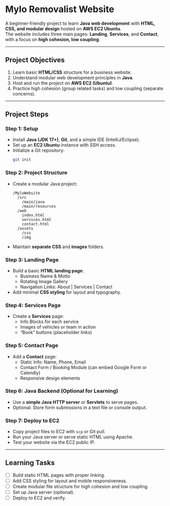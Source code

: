 
# Mylo Removalist Website

A beginner‑friendly project to learn **Java web development** with **HTML, CSS, and modular design** hosted on **AWS EC2 Ubuntu**.  
The website includes three main pages: **Landing**, **Services**, and **Contact**, with a focus on **high cohesion, low coupling**.

---

## **Project Objectives**

1. Learn basic **HTML/CSS** structure for a business website.
2. Understand modular web development principles in **Java**.
3. Host and run the project on **AWS EC2 (Ubuntu)**.
4. Practice high cohesion (group related tasks) and low coupling (separate concerns).

---

## **Project Steps**

### **Step 1: Setup**
- Install **Java (JDK 17+)**, **Git**, and a simple IDE (IntelliJ/Eclipse).
- Set up an **EC2 Ubuntu** instance with SSH access.
- Initialize a Git repository:  
  ```bash
  git init
  ```

### **Step 2: Project Structure**
- Create a modular Java project:
  ```
  /MyloWebsite
    /src
      /main/java
      /main/resources
    /web
      index.html
      services.html
      contact.html
    /assets
      /css
      /img
  ```
- Maintain **separate CSS** and **images** folders.

### **Step 3: Landing Page**
- Build a basic **HTML landing page**:
  - Business Name & Motto
  - Rotating Image Gallery
  - Navigation Links: About | Services | Contact
- Add minimal **CSS styling** for layout and typography.

### **Step 4: Services Page**
- Create a **Services** page:
  - Info Blocks for each service
  - Images of vehicles or team in action
  - “Book” buttons (placeholder links)

### **Step 5: Contact Page**
- Add a **Contact** page:
  - Static Info: Name, Phone, Email
  - Contact Form / Booking Module (can embed Google Form or Calendly)
  - Responsive design elements

### **Step 6: Java Backend (Optional for Learning)**
- Use a **simple Java HTTP server** or **Servlets** to serve pages.
- Optional: Store form submissions in a text file or console output.

### **Step 7: Deploy to EC2**
- Copy project files to EC2 with `scp` or Git pull.
- Run your Java server or serve static HTML using Apache.
- Test your website via the EC2 public IP.

---

## **Learning Tasks**
- [ ] Build static HTML pages with proper linking.
- [ ] Add CSS styling for layout and mobile responsiveness.
- [ ] Create modular file structure for high cohesion and low coupling.
- [ ] Set up Java server (optional).
- [ ] Deploy to EC2 and verify.
